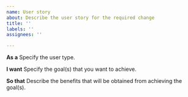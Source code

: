 ```yaml
---
name: User story
about: Describe the user story for the required change
title: ''
labels: ''
assignees: ''

---
```


**As a**
Specify the user type.

**I want**
Specify the goal(s) that you want to achieve.

**So that**
Describe the benefits that will be obtained from achieving the goal(s).